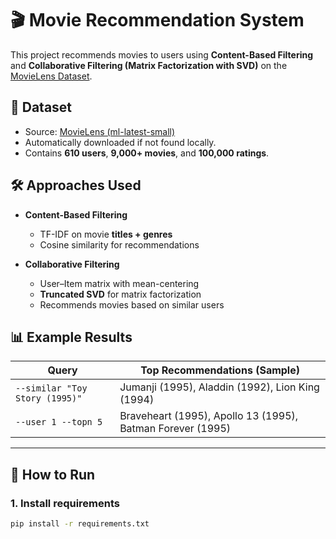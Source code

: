 # 🎬 Movie Recommendation System

This project recommends movies to users using **Content-Based Filtering** and **Collaborative Filtering (Matrix Factorization with SVD)** on the [MovieLens Dataset](https://files.grouplens.org/datasets/movielens/).

## 📂 Dataset
- Source: [MovieLens (ml-latest-small)](https://files.grouplens.org/datasets/movielens/ml-latest-small.zip)  
- Automatically downloaded if not found locally.  
- Contains **610 users**, **9,000+ movies**, and **100,000 ratings**.

## 🛠️ Approaches Used
- **Content-Based Filtering**  
  - TF-IDF on movie **titles + genres**  
  - Cosine similarity for recommendations  

- **Collaborative Filtering**  
  - User–Item matrix with mean-centering  
  - **Truncated SVD** for matrix factorization  
  - Recommends movies based on similar users  

## 📊 Example Results
| Query                            | Top Recommendations (Sample) |
|----------------------------------|-------------------------------|
| `--similar "Toy Story (1995)"`   | Jumanji (1995), Aladdin (1992), Lion King (1994) |
| `--user 1 --topn 5`              | Braveheart (1995), Apollo 13 (1995), Batman Forever (1995) |

---

## 🚀 How to Run
### 1. Install requirements
```bash
pip install -r requirements.txt
```